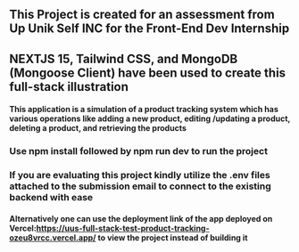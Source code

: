 ## This Project is created for an assessment from Up Unik Self INC for the Front-End Dev Internship


## NEXTJS 15, Tailwind CSS, and MongoDB (Mongoose Client) have been used to create this full-stack illustration

#### This application is a simulation of a product tracking system which has various operations like adding a new product, editing /updating a product, deleting a product, and retrieving the products

### Use npm install followed by npm run dev to run the project

### If you are evaluating this project kindly utilize the .env files attached to the submission email to connect to the existing backend with ease
#### Alternatively one can use the deployment link of the app deployed on Vercel:https://uus-full-stack-test-product-tracking-ozeu8vrcc.vercel.app/  to view the project instead of building it
